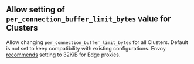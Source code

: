 ## Allow setting of `per_connection_buffer_limit_bytes` value for Clusters

Allow changing `per_connection_buffer_limit_bytes` for all Clusters. Default is not set to keep compatibility with existing configurations. Envoy [recommends](https://www.envoyproxy.io/docs/envoy/latest/configuration/best_practices/edge) setting to 32KiB for Edge proxies.
